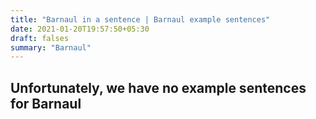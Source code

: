 ```yaml
---
title: "Barnaul in a sentence | Barnaul example sentences"
date: 2021-01-20T19:57:50+05:30
draft: falses
summary: "Barnaul"
---
```

## Unfortunately, we have no example sentences for Barnaul                 
